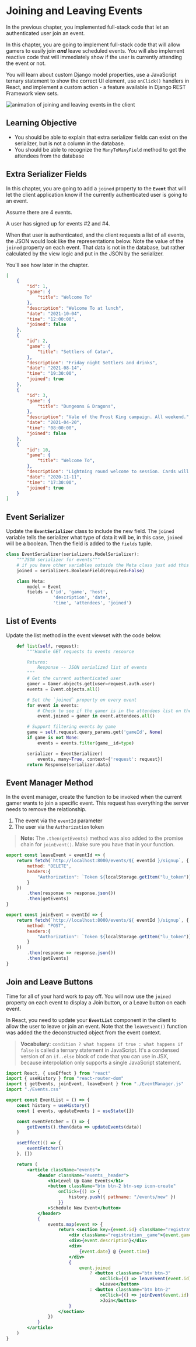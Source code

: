 # Joining and Leaving Events

In the previous chapter, you implemented full-stack code that let an authenticated user join an event.

In this chapter, you are going to implement full-stack code that will allow gamers to easily join _**and**_ leave scheduled events. You will also implement reactive code that will immediately show if the user is currently attending the event or not.

You will learn about custom Django model properties, use a JavaScript ternary statement to show the correct UI element, use `onClick()` handlers in React, and implement a custom action - a feature available in Django REST Framework view sets.

![animation of joining and leaving events in the client](./images/levelup-join-leave.gif)

## Learning Objective

* You should be able to explain that extra serializer fields can exist on the serializer, but is not a column in the database.
* You should be able to recognize the `ManyToManyField` method to get the attendees from the database

## Extra Serializer Fields

In this chapter, you are going to add a `joined` property to the **`Event`** that will let the client application know if the currently authenticated user is going to an event.

Assume there are 4 events.

A user has signed up for events #2 and #4.

When that user is authenticated, and the client requests a list of all events, the JSON would look like the representations below. Note the value of the `joined` property on each event. That data is not in the database, but rather calculated by the view logic and put in the JSON by the serializer.

You'll see how later in the chapter.

```json
[
    {
        "id": 1,
        "game": {
            "title": "Welcome To"
        },
        "description": "Welcome To at lunch",
        "date": "2021-10-04",
        "time": "12:00:00",
        "joined": false
    },
    {
        "id": 2,
        "game": {
            "title": "Settlers of Catan",
        },
        "description": "Friday night Settlers and drinks",
        "date": "2021-08-14",
        "time": "19:30:00",
        "joined": true
    },
    {
        "id": 3,
        "game": {
            "title": "Dungeons & Dragons",
        },
        "description": "Vale of the Frost King campaign. All weekend.",
        "date": "2021-04-20",
        "time": "08:00:00",
        "joined": false
    },
    {
        "id": 10,
        "game": {
            "title": "Welcome To",
        },
        "description": "Lightning round welcome to session. Cards will be turned every minute. Drinking involved.",
        "date": "2020-11-11",
        "time": "17:30:00",
        "joined": true
    }
]
```

## Event Serializer

Update the **`EventSerializer`** class to include the new field. The `joined` variable tells the serializer what type of data it will be, in this case, `joined` will be a boolean. Then the field is added to the `fields` tuple.

```py
class EventSerializer(serializers.ModelSerializer):
    """JSON serializer for events"""
    # if you have other variables outside the Meta class just add this line
    joined = serializers.BooleanField(required=False)

    class Meta:
        model = Event
        fields = ('id', 'game', 'host',
                  'description', 'date',
                  'time', 'attendees', 'joined')
```

## List of Events

Update the list method in the event viewset with the code below.

```py
    def list(self, request):
        """Handle GET requests to events resource

        Returns:
            Response -- JSON serialized list of events
        """
        # Get the current authenticated user
        gamer = Gamer.objects.get(user=request.auth.user)
        events = Event.objects.all()

        # Set the `joined` property on every event
        for event in events:
            # Check to see if the gamer is in the attendees list on the event
            event.joined = gamer in event.attendees.all()

        # Support filtering events by game
        game = self.request.query_params.get('gameId', None)
        if game is not None:
            events = events.filter(game__id=type)

        serializer = EventSerializer(
            events, many=True, context={'request': request})
        return Response(serializer.data)
```

## Event Manager Method

In the event manager, create the function to be invoked when the current gamer wants to join a specific event. This request has everything the server needs to remove the relationship.

1. The event via the `eventId` parameter
1. The user via the `Authorization` token

> **Note:** The `.then(getEvents)` method was also added to the promise chain for `joinEvent()`. Make sure you have that in your function.

```js
export const leaveEvent = eventId => {
    return fetch(`http://localhost:8000/events/${ eventId }/signup`, {
        method: "DELETE",
        headers:{
            "Authorization": `Token ${localStorage.getItem("lu_token")}`
        }
    })
        .then(response => response.json())
        .then(getEvents)
}

export const joinEvent = eventId => {
    return fetch(`http://localhost:8000/events/${ eventId }/signup`, {
        method: "POST",
        headers:{
            "Authorization": `Token ${localStorage.getItem("lu_token")}`
        }
    })
        .then(response => response.json())
        .then(getEvents)
}
```

## Join and Leave Buttons

Time for all of your hard work to pay off. You will now use the `joined` property on each event to display a Join button, or a Leave button on each event.

In React, you need to update your **`EventList`** component in the client to allow the user to leave or join an event. Note that the `leaveEvent()` function was added the the deconstructed object from the event context.

> **Vocabulary:** `condition ? what happens if true : what happens if false` is called a ternary statement in JavaScript. It's a condensed version of an `if..else` block of code that you can use in JSX, because interpolation only supports a single JavaScript statement.

```jsx
import React, { useEffect } from "react"
import { useHistory } from "react-router-dom"
import { getEvents, joinEvent, leaveEvent } from "./EventManager.js"
import "./Events.css"

export const EventList = () => {
    const history = useHistory()
    const [ events, updateEvents ] = useState([])

    const eventFetcher = () => {
        getEvents().then(data => updateEvents(data))
    }

    useEffect(() => {
        eventFetcher()
    }, [])

    return (
        <article className="events">
            <header className="events__header">
                <h1>Level Up Game Events</h1>
                <button className="btn btn-2 btn-sep icon-create"
                    onClick={() => {
                        history.push({ pathname: "/events/new" })
                    }}
                >Schedule New Event</button>
            </header>
            {
                events.map(event => {
                    return <section key={event.id} className="registration">
                        <div className="registration__game">{event.game.title}</div>
                        <div>{event.description}</div>
                        <div>
                            {event.date} @ {event.time}
                        </div>
                        {
                            event.joined
                                ? <button className="btn btn-3"
                                    onClick={() => leaveEvent(event.id).then(() => eventFetcher())}
                                    >Leave</button>
                                : <button className="btn btn-2"
                                    onClick={() => joinEvent(event.id).then(() => eventFetcher())}
                                    >Join</button>
                        }
                    </section>
                })
            }
        </article>
    )
}
```
